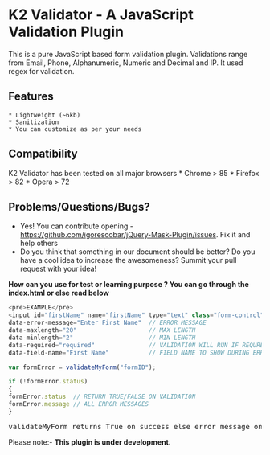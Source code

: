 # K2 Validator - A JavaScript Validation Plugin


This is a pure JavaScript based form validation plugin. Validations range from Email, Phone, Alphanumeric, Numeric and Decimal and IP. It used regex for validation.

## Features
    * Lightweight (~6kb)
    * Sanitization
    * You can customize as per your needs

## Compatibility

K2 Validator has been tested on all major browsers
    * Chrome    > 85
    * Firefox   > 82
    * Opera     > 72


## Problems/Questions/Bugs?
* Yes! You can contribute opening - https://github.com/igorescobar/jQuery-Mask-Plugin/issues. Fix it and help others
* Do you think that something in our document should be better? Do you have a cool idea to increase the awesomeness? Summit your pull request with your idea!


**How can you use for test or learning purpose ? You can go through the index.html or else read below**

   ```javascript
<pre>EXAMPLE</pre>
<input id="firstName" name="firstName" type="text" class="form-control" data-error-message="Enter First Name" data-maxlength="20" data-minlength="2" data-required="required" data-field-name="First Name" />
data-error-message="Enter First Name"  // ERROR MESSAGE
data-maxlength="20"                    // MAX LENGTH
data-minlength="2"                     // MIN LENGTH
data-required="required"               // VALIDATION WILL RUN IF REQURED IS THERE IN VALUE
data-field-name="First Name"           // FIELD NAME TO SHOW DURING ERROR

var formError = validateMyForm("formID");

if (!formError.status)
{
  formError.status  // RETURN TRUE/FALSE ON VALIDATION
  formError.message // ALL ERROR MESSAGES
}
```

<pre>validateMyForm returns True on success else error message on validation error.</pre>


Please note:- **This plugin is under development.**